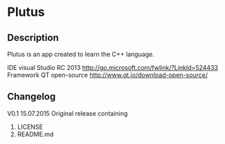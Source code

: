 # Plutus
## Description
Plutus is an app created to learn the C++ language.

IDE 		visual Studio RC 2013	http://go.microsoft.com/fwlink/?LinkId=524433
Framework	QT open-source			http://www.qt.io/download-open-source/					

## Changelog
V0.1	15.07.2015
Original release containing
1. LICENSE
2. README.md
